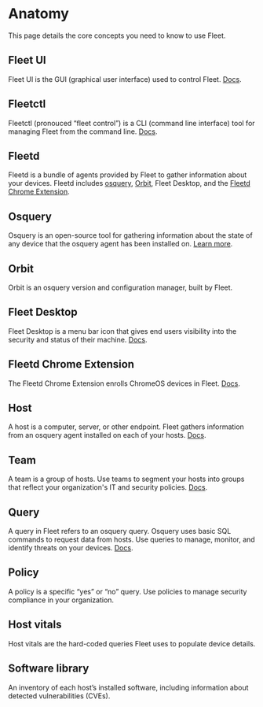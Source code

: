 # Anatomy
This page details the core concepts you need to know to use Fleet.

## Fleet UI
Fleet UI is the GUI (graphical user interface) used to control Fleet. [Docs](https://fleetdm.com/docs/using-fleet/fleet-ui).

## Fleetctl
Fleetctl (pronouced “fleet control”) is a CLI (command line interface) tool for managing Fleet from the command line. [Docs](https://fleetdm.com/docs/using-fleet/fleetctl-cli).

## Fleetd
Fleetd is a bundle of agents provided by Fleet to gather information about your devices. Fleetd includes [osquery](https://www.osquery.io/), [Orbit](https://github.com/fleetdm/fleet/blob/main/orbit/README.md), Fleet Desktop, and the [Fleetd Chrome Extension](https://github.com/fleetdm/fleet/blob/main/ee/fleetd-chrome/README.md).

## Osquery
Osquery is an open-source tool for gathering information about the state of any device that the osquery agent has been installed on. [Learn more](https://www.osquery.io/).

## Orbit
Orbit is an osquery version and configuration manager, built by Fleet.

## Fleet Desktop
Fleet Desktop is a menu bar icon that gives end users visibility into the security and status of their machine. [Docs](https://fleetdm.com/docs/using-fleet/fleet-desktop).

## Fleetd Chrome Extension
The Fleetd Chrome Extension enrolls ChromeOS devices in Fleet. [Docs](https://github.com/fleetdm/fleet/blob/main/ee/fleetd-chrome/README.md).

## Host
A host is a computer, server, or other endpoint. Fleet gathers information from an osquery agent installed on each of your hosts. [Docs](https://fleetdm.com/docs/using-fleet/adding-hosts).

## Team
A team is a group of hosts. Use teams to segment your hosts into groups that reflect your organization's IT and security policies. [Docs](https://fleetdm.com/docs/using-fleet/teams).

## Query
A query in Fleet refers to an osquery query. Osquery uses basic SQL commands to request data from hosts. Use queries to manage, monitor, and identify threats on your devices. [Docs](https://fleetdm.com/docs/using-fleet/fleet-ui).

## Policy
A policy is a specific “yes” or “no” query. Use policies to manage security compliance in your organization.

## Host vitals
Host vitals are the hard-coded queries Fleet uses to populate device details.

## Software library
An inventory of each host’s installed software, including information about detected vulnerabilities (CVEs).

<meta name="pageOrderInSection" value="200">
